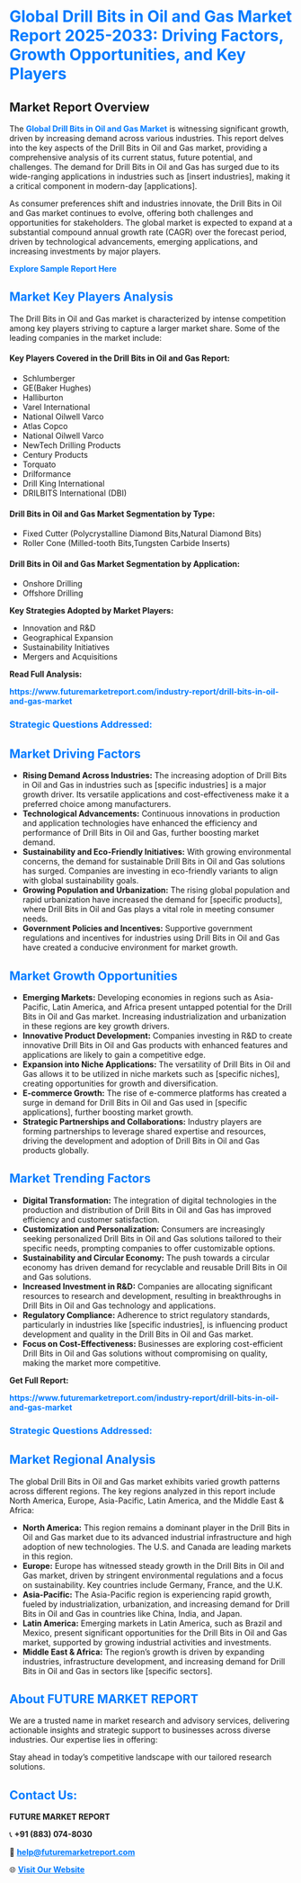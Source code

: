 <h1 style="color: #007BFF;">Global Drill Bits in Oil and Gas Market Report 2025-2033: Driving Factors, Growth Opportunities, and Key Players</h1>

<section id="overview">
<h2>Market Report Overview</h2>
<p>The <a href="https://www.futuremarketreport.com/industry-report/drill-bits-in-oil-and-gas-market" style="color: #007BFF; text-decoration: none;"><strong>Global Drill Bits in Oil and Gas Market</strong></a> is witnessing significant growth, driven by increasing demand across various industries. This report delves into the key aspects of the Drill Bits in Oil and Gas market, providing a comprehensive analysis of its current status, future potential, and challenges. The demand for Drill Bits in Oil and Gas has surged due to its wide-ranging applications in industries such as [insert industries], making it a critical component in modern-day [applications].</p>
<p>As consumer preferences shift and industries innovate, the Drill Bits in Oil and Gas market continues to evolve, offering both challenges and opportunities for stakeholders. The global market is expected to expand at a substantial compound annual growth rate (CAGR) over the forecast period, driven by technological advancements, emerging applications, and increasing investments by major players.</p>
</section>

<section id="overview">
<p><a href="https://www.futuremarketreport.com/request-sample/reportId=56835" style="color: #007BFF; text-decoration: none;"><strong>Explore Sample Report Here</strong></a></p>
</section>

<section id="key-players">
<h2 style="color: #007BFF;">Market Key Players Analysis</h2>
<p>The Drill Bits in Oil and Gas market is characterized by intense competition among key players striving to capture a larger market share. Some of the leading companies in the market include:</p>
<h4>Key Players Covered in the Drill Bits in Oil and Gas Report:</h4>
<ul><li>Schlumberger</li><li>GE(Baker Hughes)</li><li>Halliburton</li><li>Varel International</li><li>National Oilwell Varco</li><li>Atlas Copco</li><li>National Oilwell Varco</li><li>NewTech Drilling Products</li><li>Century Products</li><li>Torquato</li><li>Drilformance</li><li>Drill King International</li><li>DRILBITS International (DBI)</li></ul>
<h4>Drill Bits in Oil and Gas Market Segmentation by Type:</h4>
<ul><li>Fixed Cutter (Polycrystalline Diamond Bits,Natural Diamond Bits)</li><li>Roller Cone (Milled-tooth Bits,Tungsten Carbide Inserts)</li></ul>

<h4>Drill Bits in Oil and Gas Market Segmentation by Application:</h4>
<ul><li>Onshore Drilling</li><li>Offshore Drilling</li></ul>
<p><strong>Key Strategies Adopted by Market Players:</strong></p>
<ul>
<li>Innovation and R&D</li>
<li>Geographical Expansion</li>
<li>Sustainability Initiatives</li>
<li>Mergers and Acquisitions</li>
</ul>
</section>

<section>
<p><strong>Read Full Analysis: </strong></p><a href="https://www.futuremarketreport.com/industry-report/drill-bits-in-oil-and-gas-market" style="color: #007BFF; text-decoration: none;"><strong>https://www.futuremarketreport.com/industry-report/drill-bits-in-oil-and-gas-market</strong></a>
<h3 style="color: #007BFF;">Strategic Questions Addressed:</h3>
</section>

<section id="driving-factors">
<h2 style="color: #007BFF;">Market Driving Factors</h2>
<ul>
<li><strong>Rising Demand Across Industries:</strong> The increasing adoption of Drill Bits in Oil and Gas in industries such as [specific industries] is a major growth driver. Its versatile applications and cost-effectiveness make it a preferred choice among manufacturers.</li>
<li><strong>Technological Advancements:</strong> Continuous innovations in production and application technologies have enhanced the efficiency and performance of Drill Bits in Oil and Gas, further boosting market demand.</li>
<li><strong>Sustainability and Eco-Friendly Initiatives:</strong> With growing environmental concerns, the demand for sustainable Drill Bits in Oil and Gas solutions has surged. Companies are investing in eco-friendly variants to align with global sustainability goals.</li>
<li><strong>Growing Population and Urbanization:</strong> The rising global population and rapid urbanization have increased the demand for [specific products], where Drill Bits in Oil and Gas plays a vital role in meeting consumer needs.</li>
<li><strong>Government Policies and Incentives:</strong> Supportive government regulations and incentives for industries using Drill Bits in Oil and Gas have created a conducive environment for market growth.</li>
</ul>
</section>

<section id="growth-opportunities">
<h2 style="color: #007BFF;">Market Growth Opportunities</h2>
<ul>
<li><strong>Emerging Markets:</strong> Developing economies in regions such as Asia-Pacific, Latin America, and Africa present untapped potential for the Drill Bits in Oil and Gas market. Increasing industrialization and urbanization in these regions are key growth drivers.</li>
<li><strong>Innovative Product Development:</strong> Companies investing in R&D to create innovative Drill Bits in Oil and Gas products with enhanced features and applications are likely to gain a competitive edge.</li>
<li><strong>Expansion into Niche Applications:</strong> The versatility of Drill Bits in Oil and Gas allows it to be utilized in niche markets such as [specific niches], creating opportunities for growth and diversification.</li>
<li><strong>E-commerce Growth:</strong> The rise of e-commerce platforms has created a surge in demand for Drill Bits in Oil and Gas used in [specific applications], further boosting market growth.</li>
<li><strong>Strategic Partnerships and Collaborations:</strong> Industry players are forming partnerships to leverage shared expertise and resources, driving the development and adoption of Drill Bits in Oil and Gas products globally.</li>
</ul>
</section>

<section id="trending-factors">
<h2 style="color: #007BFF;">Market Trending Factors</h2>
<ul>
<li><strong>Digital Transformation:</strong> The integration of digital technologies in the production and distribution of Drill Bits in Oil and Gas has improved efficiency and customer satisfaction.</li>
<li><strong>Customization and Personalization:</strong> Consumers are increasingly seeking personalized Drill Bits in Oil and Gas solutions tailored to their specific needs, prompting companies to offer customizable options.</li>
<li><strong>Sustainability and Circular Economy:</strong> The push towards a circular economy has driven demand for recyclable and reusable Drill Bits in Oil and Gas solutions.</li>
<li><strong>Increased Investment in R&D:</strong> Companies are allocating significant resources to research and development, resulting in breakthroughs in Drill Bits in Oil and Gas technology and applications.</li>
<li><strong>Regulatory Compliance:</strong> Adherence to strict regulatory standards, particularly in industries like [specific industries], is influencing product development and quality in the Drill Bits in Oil and Gas market.</li>
<li><strong>Focus on Cost-Effectiveness:</strong> Businesses are exploring cost-efficient Drill Bits in Oil and Gas solutions without compromising on quality, making the market more competitive.</li>
</ul>
</section>

<section>
<p><strong>Get Full Report: </strong></p><a href="https://www.futuremarketreport.com/industry-report/drill-bits-in-oil-and-gas-market" style="color: #007BFF; text-decoration: none;"><strong>https://www.futuremarketreport.com/industry-report/drill-bits-in-oil-and-gas-market</strong></a>
<h3 style="color: #007BFF;">Strategic Questions Addressed:</h3>
</section>


<section id="regional-analysis">
<h2 style="color: #007BFF;">Market Regional Analysis</h2>
<p>The global Drill Bits in Oil and Gas market exhibits varied growth patterns across different regions. The key regions analyzed in this report include North America, Europe, Asia-Pacific, Latin America, and the Middle East & Africa:</p>
<ul>
<li><strong>North America:</strong> This region remains a dominant player in the Drill Bits in Oil and Gas market due to its advanced industrial infrastructure and high adoption of new technologies. The U.S. and Canada are leading markets in this region.</li>
<li><strong>Europe:</strong> Europe has witnessed steady growth in the Drill Bits in Oil and Gas market, driven by stringent environmental regulations and a focus on sustainability. Key countries include Germany, France, and the U.K.</li>
<li><strong>Asia-Pacific:</strong> The Asia-Pacific region is experiencing rapid growth, fueled by industrialization, urbanization, and increasing demand for Drill Bits in Oil and Gas in countries like China, India, and Japan.</li>
<li><strong>Latin America:</strong> Emerging markets in Latin America, such as Brazil and Mexico, present significant opportunities for the Drill Bits in Oil and Gas market, supported by growing industrial activities and investments.</li>
<li><strong>Middle East & Africa:</strong> The region’s growth is driven by expanding industries, infrastructure development, and increasing demand for Drill Bits in Oil and Gas in sectors like [specific sectors].</li>
</ul>
</section>

<footer>
<h2 style="color: #007BFF;">About FUTURE MARKET REPORT</h2>
<p>We are a trusted name in market research and advisory services, delivering actionable insights and strategic support to businesses across diverse industries. Our expertise lies in offering:</p>

<p>Stay ahead in today’s competitive landscape with our tailored research solutions.</p>

<h2 style="color: #007BFF;">Contact Us:</h2>
<p><strong>FUTURE MARKET REPORT</strong></p>
<p>📞 <strong>+91 (883) 074-8030</strong></p>
<p>📧 <strong><a href="mailto:help@futuremarketreport.com" style="color: #007BFF;">help@futuremarketreport.com</a></strong></p>
<p>🌐 <strong><a href="https://www.futuremarketreport.com/" style="color: #007BFF;">Visit Our Website</a></strong></p>
</footer>
